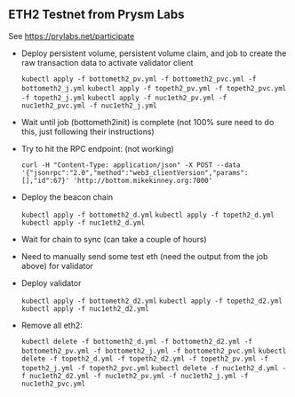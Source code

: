 ## ETH2 Testnet from Prysm Labs

See https://prylabs.net/participate

- Deploy persistent volume, persistent volume claim, and job to create the raw transaction data to activate validator client

    `kubectl apply -f bottometh2_pv.yml -f bottometh2_pvc.yml -f bottometh2_j.yml`
    `kubectl apply -f topeth2_pv.yml -f topeth2_pvc.yml -f topeth2_j.yml`
    `kubectl apply -f nuc1eth2_pv.yml -f nuc1eth2_pvc.yml -f nuc1eth2_j.yml`

- Wait until job (bottometh2init) is complete (not 100% sure need to do this, just following their instructions)

- Try to hit the RPC endpoint: (not working)

    ```
    curl -H "Content-Type: application/json" -X POST --data '{"jsonrpc":"2.0","method":"web3_clientVersion","params":[],"id":67}' 'http://bottom.mikekinney.org:7000'
    ```

- Deploy the beacon chain

    `kubectl apply -f bottometh2_d.yml`
    `kubectl apply -f topeth2_d.yml`
    `kubectl apply -f nuc1eth2_d.yml`

- Wait for chain to sync (can take a couple of hours)

- Need to manually send some test eth (need the output from the job above) for validator

- Deploy validator

    `kubectl apply -f bottometh2_d2.yml`
    `kubectl apply -f topeth2_d2.yml`
    `kubectl apply -f nuc1eth2_d2.yml`

- Remove all eth2:

    `kubectl delete -f bottometh2_d.yml -f bottometh2_d2.yml -f bottometh2_pv.yml -f bottometh2_j.yml -f bottometh2_pvc.yml`
    `kubectl delete -f topeth2_d.yml -f topeth2_d2.yml -f topeth2_pv.yml -f topeth2_j.yml -f topeth2_pvc.yml`
    `kubectl delete -f nuc1eth2_d.yml -f nuc1eth2_d2.yml -f nuc1eth2_pv.yml -f nuc1eth2_j.yml -f nuc1eth2_pvc.yml`
